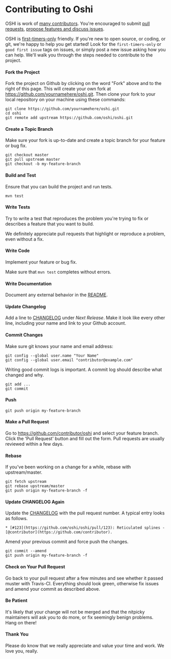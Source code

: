 Contributing to Oshi
=====================

OSHI is work of [many contributors](https://github.com/oshi/oshi/graphs/contributors). You're encouraged to submit [pull requests](https://github.com/oshi/oshi/pulls), [propose features and discuss issues](https://github.com/oshi/oshi/issues).

OSHI is [first-timers-only](https://www.firsttimersonly.com/) friendly.  If you're new to open source, or coding, or git, we're happy to help you get started! Look for the `first-timers-only` or `good first issue` tags on issues, or simply post a new issue asking how you can help.  We'll walk you through the steps needed to contribute to the project.

#### Fork the Project

Fork the project on Github by clicking on the word "Fork" above and to the right of this page.  This will create your own fork at https://github.com/yournamehere/oshi.git.  Then clone your fork to your local repository on your machine using these commands:
```
git clone https://github.com/yournamehere/oshi.git
cd oshi
git remote add upstream https://github.com/oshi/oshi.git
```

#### Create a Topic Branch

Make sure your fork is up-to-date and create a topic branch for your feature or bug fix.

```
git checkout master
git pull upstream master
git checkout -b my-feature-branch
```

#### Build and Test

Ensure that you can build the project and run tests.

```
mvn test
```

#### Write Tests

Try to write a test that reproduces the problem you're trying to fix or describes a feature that you want to build.

We definitely appreciate pull requests that highlight or reproduce a problem, even without a fix.

#### Write Code

Implement your feature or bug fix.

Make sure that `mvn test` completes without errors.

#### Write Documentation

Document any external behavior in the [README](README.md).

#### Update Changelog

Add a line to [CHANGELOG](CHANGELOG.md) under *Next Release*. Make it look like every other line, including your name and link to your Github account.

#### Commit Changes

Make sure git knows your name and email address:

```
git config --global user.name "Your Name"
git config --global user.email "contributor@example.com"
```

Writing good commit logs is important. A commit log should describe what changed and why.

```
git add ...
git commit
```

#### Push

```
git push origin my-feature-branch
```

#### Make a Pull Request

Go to https://github.com/contributor/oshi and select your feature branch. Click the 'Pull Request' button and fill out the form. Pull requests are usually reviewed within a few days.

#### Rebase

If you've been working on a change for a while, rebase with upstream/master.

```
git fetch upstream
git rebase upstream/master
git push origin my-feature-branch -f
```

#### Update CHANGELOG Again

Update the [CHANGELOG](CHANGELOG.md) with the pull request number. A typical entry looks as follows.

```
* [#123](https://github.com/oshi/oshi/pull/123): Reticulated splines - [@contributor](https://github.com/contributor).
```

Amend your previous commit and force push the changes.

```
git commit --amend
git push origin my-feature-branch -f
```

#### Check on Your Pull Request

Go back to your pull request after a few minutes and see whether it passed muster with Travis-CI. Everything should look green, otherwise fix issues and amend your commit as described above.

#### Be Patient

It's likely that your change will not be merged and that the nitpicky maintainers will ask you to do more, or fix seemingly benign problems. Hang on there!

#### Thank You

Please do know that we really appreciate and value your time and work. We love you, really.
